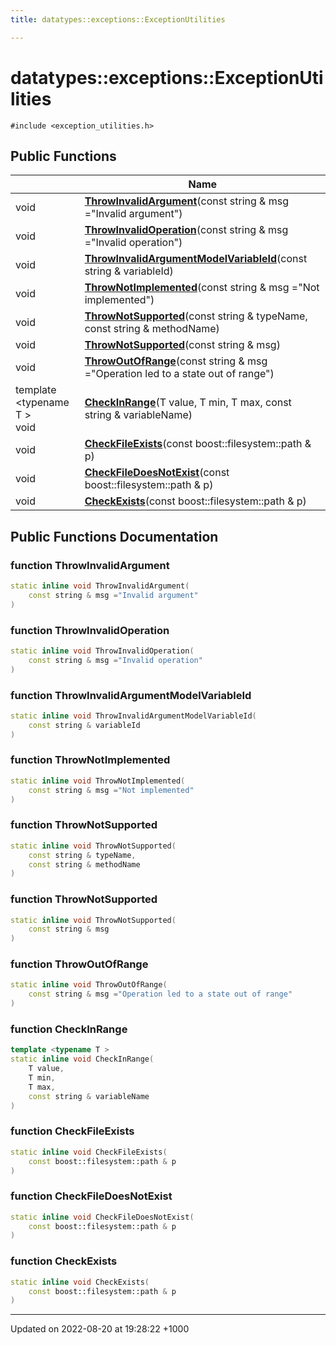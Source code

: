 ```yaml
---
title: datatypes::exceptions::ExceptionUtilities

---
```


# datatypes::exceptions::ExceptionUtilities






`#include <exception_utilities.h>`

## Public Functions

|                | Name           |
| -------------- | -------------- |
| void | **[ThrowInvalidArgument](/uchronia-ts-doc/cpp/Classes/classdatatypes_1_1exceptions_1_1ExceptionUtilities/#function-throwinvalidargument)**(const string & msg ="Invalid argument") |
| void | **[ThrowInvalidOperation](/uchronia-ts-doc/cpp/Classes/classdatatypes_1_1exceptions_1_1ExceptionUtilities/#function-throwinvalidoperation)**(const string & msg ="Invalid operation") |
| void | **[ThrowInvalidArgumentModelVariableId](/uchronia-ts-doc/cpp/Classes/classdatatypes_1_1exceptions_1_1ExceptionUtilities/#function-throwinvalidargumentmodelvariableid)**(const string & variableId) |
| void | **[ThrowNotImplemented](/uchronia-ts-doc/cpp/Classes/classdatatypes_1_1exceptions_1_1ExceptionUtilities/#function-thrownotimplemented)**(const string & msg ="Not implemented") |
| void | **[ThrowNotSupported](/uchronia-ts-doc/cpp/Classes/classdatatypes_1_1exceptions_1_1ExceptionUtilities/#function-thrownotsupported)**(const string & typeName, const string & methodName) |
| void | **[ThrowNotSupported](/uchronia-ts-doc/cpp/Classes/classdatatypes_1_1exceptions_1_1ExceptionUtilities/#function-thrownotsupported)**(const string & msg) |
| void | **[ThrowOutOfRange](/uchronia-ts-doc/cpp/Classes/classdatatypes_1_1exceptions_1_1ExceptionUtilities/#function-throwoutofrange)**(const string & msg ="Operation led to a state out of range") |
| template <typename T \> <br>void | **[CheckInRange](/uchronia-ts-doc/cpp/Classes/classdatatypes_1_1exceptions_1_1ExceptionUtilities/#function-checkinrange)**(T value, T min, T max, const string & variableName) |
| void | **[CheckFileExists](/uchronia-ts-doc/cpp/Classes/classdatatypes_1_1exceptions_1_1ExceptionUtilities/#function-checkfileexists)**(const boost::filesystem::path & p) |
| void | **[CheckFileDoesNotExist](/uchronia-ts-doc/cpp/Classes/classdatatypes_1_1exceptions_1_1ExceptionUtilities/#function-checkfiledoesnotexist)**(const boost::filesystem::path & p) |
| void | **[CheckExists](/uchronia-ts-doc/cpp/Classes/classdatatypes_1_1exceptions_1_1ExceptionUtilities/#function-checkexists)**(const boost::filesystem::path & p) |

## Public Functions Documentation

### function ThrowInvalidArgument

```cpp
static inline void ThrowInvalidArgument(
    const string & msg ="Invalid argument"
)
```


### function ThrowInvalidOperation

```cpp
static inline void ThrowInvalidOperation(
    const string & msg ="Invalid operation"
)
```


### function ThrowInvalidArgumentModelVariableId

```cpp
static inline void ThrowInvalidArgumentModelVariableId(
    const string & variableId
)
```


### function ThrowNotImplemented

```cpp
static inline void ThrowNotImplemented(
    const string & msg ="Not implemented"
)
```


### function ThrowNotSupported

```cpp
static inline void ThrowNotSupported(
    const string & typeName,
    const string & methodName
)
```


### function ThrowNotSupported

```cpp
static inline void ThrowNotSupported(
    const string & msg
)
```


### function ThrowOutOfRange

```cpp
static inline void ThrowOutOfRange(
    const string & msg ="Operation led to a state out of range"
)
```


### function CheckInRange

```cpp
template <typename T >
static inline void CheckInRange(
    T value,
    T min,
    T max,
    const string & variableName
)
```


### function CheckFileExists

```cpp
static inline void CheckFileExists(
    const boost::filesystem::path & p
)
```


### function CheckFileDoesNotExist

```cpp
static inline void CheckFileDoesNotExist(
    const boost::filesystem::path & p
)
```


### function CheckExists

```cpp
static inline void CheckExists(
    const boost::filesystem::path & p
)
```


-------------------------------

Updated on 2022-08-20 at 19:28:22 +1000